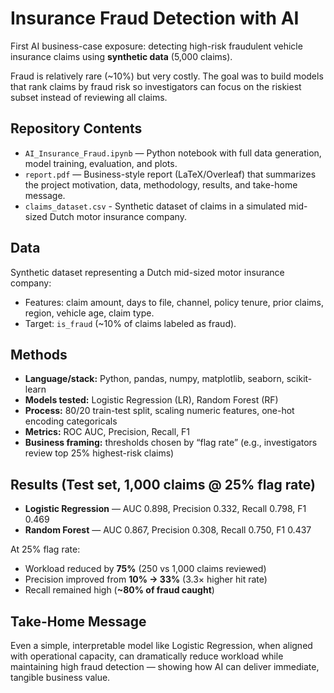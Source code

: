 # Insurance Fraud Detection with AI

First AI business-case exposure: detecting high-risk fraudulent vehicle insurance claims using **synthetic data** (5,000 claims).  

Fraud is relatively rare (~10%) but very costly. The goal was to build models that rank claims by fraud risk so investigators can focus on the riskiest subset instead of reviewing all claims.

## Repository Contents
- `AI_Insurance_Fraud.ipynb` — Python notebook with full data generation, model training, evaluation, and plots.
- `report.pdf` — Business-style report (LaTeX/Overleaf) that summarizes the project motivation, data, methodology, results, and take-home message.
- `claims_dataset.csv` - Synthetic dataset of claims in a simulated mid-sized Dutch motor insurance company.

## Data
Synthetic dataset representing a Dutch mid-sized motor insurance company:
- Features: claim amount, days to file, channel, policy tenure, prior claims, region, vehicle age, claim type.
- Target: `is_fraud` (~10% of claims labeled as fraud).

## Methods
- **Language/stack:** Python, pandas, numpy, matplotlib, seaborn, scikit-learn
- **Models tested:** Logistic Regression (LR), Random Forest (RF)
- **Process:** 80/20 train-test split, scaling numeric features, one-hot encoding categoricals
- **Metrics:** ROC AUC, Precision, Recall, F1
- **Business framing:** thresholds chosen by “flag rate” (e.g., investigators review top 25% highest-risk claims)

## Results (Test set, 1,000 claims @ 25% flag rate)
- **Logistic Regression** — AUC 0.898, Precision 0.332, Recall 0.798, F1 0.469  
- **Random Forest** — AUC 0.867, Precision 0.308, Recall 0.750, F1 0.437  

At 25% flag rate:
- Workload reduced by **75%** (250 vs 1,000 claims reviewed)  
- Precision improved from **10% → 33%** (3.3× higher hit rate)  
- Recall remained high (**~80% of fraud caught**)  

## Take-Home Message
Even a simple, interpretable model like Logistic Regression, when aligned with operational capacity, can dramatically reduce workload while maintaining high fraud detection — showing how AI can deliver immediate, tangible business value.
